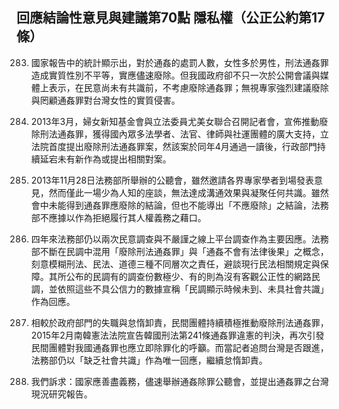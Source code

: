 ## 回應結論性意見與建議第70點 隱私權（公正公約第17條）

<ol start="283">
  <li><p>國家報告中的統計顯示出，對於通姦的處罰人數，女性多於男性，刑法通姦罪造成實質性別不平等，實應儘速廢除。但我國政府卻不只一次於公開會議與媒體上表示，在民意尚未有共識前，不考慮廢除通姦罪；無視專家強烈建議廢除與罔顧通姦罪對台灣女性的實質侵害。</p></li>

  <li><p>2013年3月，婦女新知基金會與立法委員尤美女聯合召開記者會，宣佈推動廢除刑法通姦罪，獲得國內眾多法學者、法官、律師與社運團體的廣大支持，立法院首度提出廢除刑法通姦罪案，然該案於同年4月通過一讀後，行政部門持續延宕未有新作為或提出相關對案。</p></li>

  <li><p>2013年11月28日法務部所舉辦的公聽會，雖然邀請各界專家學者到場發表意見，然而僅此一場少為人知的座談，無法達成溝通效果與凝聚任何共識。雖然會中未能得到通姦罪應廢除的結論，但也不能導出「不應廢除」之結論，法務部不應據以作為拒絕履行其人權義務之藉口。</p></li>

  <li><p>四年來法務部仍以兩次民意調查與不嚴謹之線上平台調查作為主要因應。法務部不斷在民調中混用「廢除刑法通姦罪」與「通姦不會有法律後果」之概念，刻意模糊刑法、民法、道德三種不同層次之責任，避談現行民法相關規定與保障。其所公布的民調有的調查份數極少、有的則為沒有客觀公正性的網路民調，並依照這些不具公信力的數據宣稱「民調顯示時候未到、未具社會共識」作為回應。</p></li>

  <li><p>相較於政府部門的失職與怠惰卸責，民間團體持續積極推動廢除刑法通姦罪，2015年2月南韓憲法法院宣告韓國刑法第241條通姦罪違憲的判決，再次引發民間團體對我國通姦罪也應立即除罪化的呼籲。而當記者追問台灣是否跟進，法務部仍以「缺乏社會共識」作為唯一回應，繼續怠惰卸責。</p></li>

  <li><p>我們訴求：國家應善盡義務，儘速舉辦通姦除罪公聽會，並提出通姦罪之台灣現況研究報告。</p></li>
</ol>
